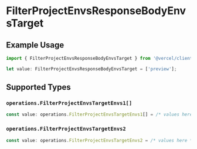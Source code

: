 # FilterProjectEnvsResponseBodyEnvsTarget

## Example Usage

```typescript
import { FilterProjectEnvsResponseBodyEnvsTarget } from '@vercel/client/models/operations';

let value: FilterProjectEnvsResponseBodyEnvsTarget = ['preview'];
```

## Supported Types

### `operations.FilterProjectEnvsTargetEnvs1[]`

```typescript
const value: operations.FilterProjectEnvsTargetEnvs1[] = /* values here */
```

### `operations.FilterProjectEnvsTargetEnvs2`

```typescript
const value: operations.FilterProjectEnvsTargetEnvs2 = /* values here */
```
